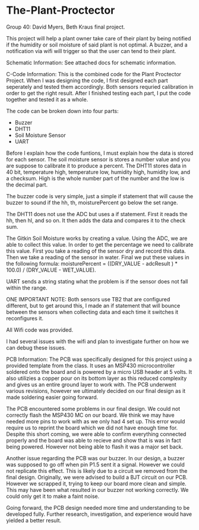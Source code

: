 # The-Plant-Proctector
Group 40: David Myers, Beth Kraus final project.

This project will help a plant owner take care of their plant by being notified if the humidity or soil moisture of said plant is not optimal. A buzzer, and a notification via wifi will trigger so that the user can tend to their plant.

Schematic Information:
See attached docs for schematic information.

C-Code Information: 
This is the combined code for the Plant Proctector Project.  When I was designing the code, I first designed each part seperately and tested them accordingly. Both sensors requried calibration in order to get the right result.  After I finished testing each part, I put the code together and tested it as a whole. 

The code can be broken down into four parts:
- Buzzer
- DHT11
- Soil Moisture Sensor
- UART

Before I explain how the code funtions, I must explain how the data is stored for each sensor.  The soil moisture sensor is stores a number value and you are suppose to calibrate it to produce a percent. The DHT11 stores data in 40 bit, temperature high, temperature low, humidity high, humidity low, and a checksum. High is the whole number part of the number and the low is the decimal part.

The buzzer code is very simple, just a simple if statement that will cause the buzzer to sound if the hh, th, moisturePercent go below the set range. 

The DHT11 does not use the ADC but uses a if statement. First it reads the hh, then hl, and so on.  It then adds the data and compares it to the check sum.

The Gitkin Soil Moisture works by creating a value.  Using the ADC, we are able to collect this value. In order to get the percentage we need to calibrate this value. First you take a reading of the sensor dry and record this data.  Then we take a reading of the sensor in water.  Final we put these values in the following formula:  moisturePercent = ((DRY_VALUE - adcResult ) * 100.0) / (DRY_VALUE - WET_VALUE).

UART sends a string stating what the problem is if the sensor does not fall within the range.

ONE IMPORTANT NOTE: Both sensors use TB2 that are configured different, but to get around this, I made an if statement that will bounce between the sensors when collecting data and each time it switches it reconfigures it. 

All Wifi code was provided.

I had several issues with the wifi and plan to investigate further on how we can debug these issues. 


PCB Information:
The PCB was specifically designed for this project using a provided template from the class. It uses an MSP430 microcontroller soldered onto the board and is powered by a micro USB header at 5 volts. It also utilizies a copper pour on its bottom layer as this reduced complexity and gives us an entire ground layer to work with. The PCB underwent various revisions, however we ultimately decided on our final design as it made soldering easier going forward.

The PCB encountered some problems in our final design. We could not correctly flash the MSP430 MC on our board. We think we may have needed more pins to work with as we only had 4 set up. This error would require us to reprint the board which we did not have enough time for. Despite this short coming, we were able to confirm everything connected properly and the board was able to recieve and show that is was in fact being powered. However not being able to flash it was a major set back.

Another issue regarding the PCB was our buzzer. In our design, a buzzer was supposed to go off when pin P1.5 sent it a signal. However we could not replicate this effect. This is likely due to a circuit we removed from the final design. Originally, we were advised to build a BJT circuit on our PCB. However we scrapped it, trying to keep our board more clean and simple. This may have been what resulted in our buzzer not working correctly. We could only get it to make a faint noise.

Going forward, the PCB design needed more time and understanding to be developed fully. Further research, investigation, and experience would have yielded a better result. 
